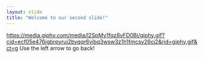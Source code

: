 ```yaml
---
layout: slide
title: "Welcome to our second slide!"
---
```

https://media.giphy.com/media/l2SpMv1fqz8vFD0Bi/giphy.gif?cid=ecf05e476jgbrpyrui2byqqr6vibq3wsw3z1h1fmcsy26cj2&rid=giphy.gif&ct=g 
Use the left arrow to go back!
